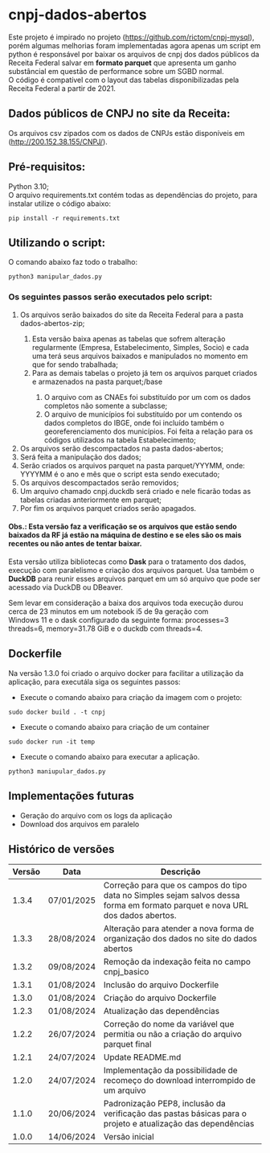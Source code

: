 # cnpj-dados-abertos
Este projeto é impirado no projeto (https://github.com/rictom/cnpj-mysql), porém algumas melhorias foram implementadas
agora apenas um script em python é responsável por baixar os arquivos de cnpj dos dados públicos da Receita Federal 
salvar em **formato parquet** que apresenta um ganho substâncial em questão de performance sobre um SGBD normal.<br>
O código é compatível com o layout das tabelas disponibilizadas pela Receita Federal a partir de 2021.

## Dados públicos de CNPJ no site da Receita:
Os arquivos csv zipados com os dados de CNPJs estão disponíveis em (http://200.152.38.155/CNPJ/).


## Pré-requisitos:
Python 3.10;<br>
O arquivo requirements.txt contém todas as dependências do projeto, para instalar utilize o código abaixo: <br>
```
pip install -r requirements.txt
```

## Utilizando o script:
O comando abaixo faz todo o trabalho:<br>

```
python3 manipular_dados.py
```

### Os seguintes passos serão executados pelo script:
<ol>
    <li>Os arquivos serão baixados do site da Receita Federal para a pasta dados-abertos-zip;</li>
    <ol>
        <li>Esta versão baixa apenas as tabelas que sofrem alteração regularmente (Empresa, Estabelecimento, Simples, 
            Socio) e cada uma terá seus arquivos baixados e manipulados no momento em que for sendo trabalhada;</li>
        <li>Para as demais tabelas o projeto já tem os arquivos parquet criados e armazenados na pasta parquet;/base</li>
            <ol>
                <li>O arquivo com as CNAEs foi substituído por um com os dados completos não somente a subclasse;</li>
                <li>O arquivo de municípios foi substituído por um contendo os dados completos do IBGE, onde foi incluído 
                    também o georeferenciamento dos municípios. Foi feita a relação para os códigos utilizados na tabela 
                    Estabelecimento;</li>
            </ol>
    </ol>
    <li>Os arquivos serão descompactados na pasta dados-abertos;</li>
    <li>Será feita a manipulação dos dados;</li>
    <li>Serão criados os arquivos parquet na pasta parquet/YYYMM, onde: YYYYMM é o ano e mês que o script esta sendo 
        executado; </li>
    <li>Os arquivos descompactados serão removidos;</li>
    <li>Um arquivo chamado cnpj.duckdb será criado e nele ficarão todas as tabelas criadas anteriormente em parquet;</li>
    <li>Por fim os arquivos parquet criados serão apagados.</li>
</ol>

#### Obs.: Esta versão faz a verificação se os arquivos que estão sendo baixados da RF já estão na máquina de destino e se eles são os mais recentes ou não antes de tentar baixar.

Esta versão utiliza bibliotecas como **Dask** para o tratamento dos dados, execução com paralelismo e criação dos arquivos
parquet. Usa também o **DuckDB** para reunir esses arquivos parquet em um só arquivo que pode ser acessado via DuckDB ou DBeaver.

Sem levar em consideração a baixa dos arquivos toda execução durou cerca de 23 minutos em um notebook i5 de 9a geração com <br>
Windows 11 e o dask configurado da seguinte forma: processes=3 threads=6, memory=31.78 GiB e o duckdb com threads=4.

## Dockerfile
Na versão 1.3.0 foi criado o arquivo docker para facilitar a utilização da aplicação, para executála siga os seguintes passos:
* Execute o comando abaixo para criação da imagem com o projeto:

```sudo docker build . -t cnpj```
* Execute o comando abaixo para criação de um container

```sudo docker run -it temp```
* Execute o comando abaixo para executar a aplicação.

```python3 maniupular_dados.py```

## Implementações futuras
* Geração do arquivo com os logs da aplicação
* Download dos arquivos em paralelo

## Histórico de versões
<table><thead>
  <tr>
    <th>Versão</th>
    <th>Data</th>
    <th>Descrição</th>
  </tr></thead>
<tbody>
    <tr>
    <td>1.3.4</td>
    <td>07/01/2025</td>
    <td>Correção para que os campos do tipo data no Simples sejam salvos dessa forma em formato parquet e 
nova URL dos dados abertos.</td>
  </tr>
    <tr>
    <tr>
    <td>1.3.3</td>
    <td>28/08/2024</td>
    <td>Alteração para atender a nova forma de organização dos dados no site do dados abertos</td>
  </tr>
    <td>1.3.2</td>
    <td>09/08/2024</td>
    <td>Remoção da indexação feita no campo cnpj_basico</td>
  </tr>
  <tr>
  <tr>
    <td>1.3.1</td>
    <td>01/08/2024</td>
    <td>Inclusão do arquivo Dockerfile</td>
  </tr>
  <tr>
  <tr>
    <td>1.3.0</td>
    <td>01/08/2024</td>
    <td>Criação do arquivo Dockerfile</td>
  </tr>
    <td>1.2.3</td>
    <td>01/08/2024</td>
    <td>Atualização das dependências</td>
  </tr>
  <tr>
    <td>1.2.2</td>
    <td>26/07/2024</td>
    <td>Correção do nome da variável que permitia ou não a criação do arquivo parquet final</td>
  </tr>
  <tr>
    <td>1.2.1</td>
    <td>24/07/2024</td>
    <td>Update README.md</td>
  </tr>
  <tr>
    <td>1.2.0</td>
    <td>24/07/2024</td>
    <td>Implementação da possibilidade de recomeço do download interrompido de um arquivo</td>
  </tr>
  <tr>
    <td>1.1.0</td>
    <td>20/06/2024</td>
    <td>Padronização PEP8, inclusão da verificação das pastas básicas para o projeto e atualização das dependências</td>
  </tr>
  <tr>
    <td>1.0.0</td>
    <td>14/06/2024</td>
    <td>Versão inicial</td>
  </tr>
</tbody>
</table>
